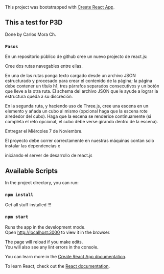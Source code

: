 
This project was bootstrapped with [Create React App](https://github.com/facebook/create-react-app).

## This a test for P3D

Done by Carlos Mora Ch.

### `Pasos`
En un repositorio público de github cree un nuevo projecto de react.js:

Cree dos rutas navegables entre ellas.

En una de las rutas ponga texto cargado desde un archivo JSON estructurado y procesado para crear 
el contenido de la página; la página debe contener un título h1, tres párrafos separados consecutivos y un botón que lleve a la otra ruta. El schema del archivo JSON que le ayude a lograr la estructura queda a su discreción.

En la segunda ruta, y haciendo uso de Three.js, cree una escena en un elemento <canvas> y añada un cubo al mismo (opcional haga que la escena rote alrededor del cubo). Haga que la escena se renderice contínuamente (si completa el reto opcional, el cubo debe verse girando dentro de la escena).

Entregar el Miércoles 7 de Noviembre.

El proyecto debe correr correctamente en nuestras máquinas contan solo instalar las dependencias e 

iniciando el server de desarrollo de react.js


## Available Scripts

In the project directory, you can run:

### `npm install`

Get all stuff installed !!!

### `npm start`

Runs the app in the development mode.<br>
Open [http://localhost:3000](http://localhost:3000) to view it in the browser.

The page will reload if you make edits.<br>
You will also see any lint errors in the console.


You can learn more in the [Create React App documentation](https://facebook.github.io/create-react-app/docs/getting-started).

To learn React, check out the [React documentation](https://reactjs.org/).
